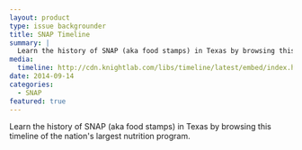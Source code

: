 ```yaml
---
layout: product
type: issue backgrounder
title: SNAP Timeline
summary: |
  Learn the history of SNAP (aka food stamps) in Texas by browsing this timeline of the nation's largest nutrition program.
media:
  timeline: http://cdn.knightlab.com/libs/timeline/latest/embed/index.html?source=0AqYrFZOhs5HLdGo4a1dXSmdocS1ORC1DY0FWaTNYVWc&font=Bevan-PotanoSans&maptype=toner&lang=en
date: 2014-09-14
categories:
  - SNAP
featured: true
---
```


Learn the history of SNAP (aka food stamps) in Texas by browsing this timeline of the nation's largest nutrition program.
